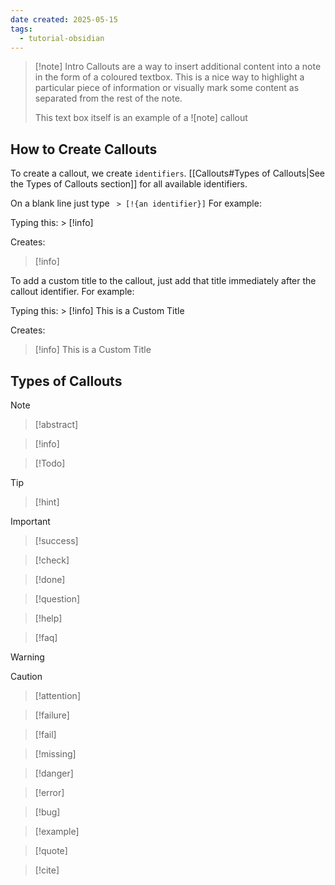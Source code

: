 ```yaml
---
date created: 2025-05-15
tags:
  - tutorial-obsidian
---
```


 > [!note] Intro
 > Callouts are a way to insert additional content into a note in the form of a coloured textbox. This is a nice way to highlight a particular piece of information or visually mark some content as separated from the rest of the note.
 > 
 > This text box itself is an example of a \!\[note\] callout

## How to Create Callouts

To create a callout, we create `identifiers`. [[Callouts#Types of Callouts|See the Types of Callouts section]] for all available identifiers.

On a blank line just type ` > [!{an identifier}]` For example:

Typing this: \> \[!info\]

Creates:
 > [!info]

To add a custom title to the callout, just add that title immediately after the callout identifier. For example:

Typing this: > \[!info\] This is a Custom Title

Creates:
 > [!info] This is a Custom Title

## Types of Callouts

 > [!note]

 > [!abstract]
 
 > [!info]
 
 > [!Todo]
 
 > [!tip]
 
 > [!hint]
 
 > [!important]
 
  > [!success]
  
 > [!check]
 
 > [!done]
 
 > [!question]
 
 > [!help]
 
 > [!faq]
 
 > [!warning]
 
 > [!caution]
 
 > [!attention]
 
 > [!failure]
 
 > [!fail]
 
 > [!missing]
 
 > [!danger]
 
 > [!error]
 
 > [!bug]
 
 > [!example]
 
 > [!quote]
 
 > [!cite]

